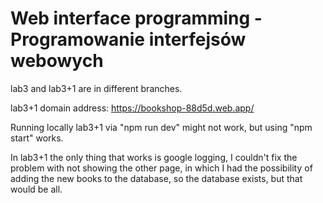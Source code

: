 # Web interface programming - Programowanie interfejsów webowych

lab3 and lab3+1 are in different branches.

lab3+1 domain address: https://bookshop-88d5d.web.app/

Running locally lab3+1 via "npm run dev" might not work, but using "npm start" works.

In lab3+1 the only thing that works is google logging, I couldn't fix the problem with not showing the other page, in which I had the possibility of adding the new books to the database, so the database exists, but that would be all.
